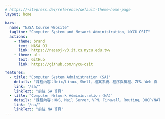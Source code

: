 ```yaml
---
# https://vitepress.dev/reference/default-theme-home-page
layout: home

hero:
  name: "NASA Course Website"
  tagline: "Computer System and Network Administration, NYCU CSIT"
  actions:
    - theme: brand
      text: NASA OJ
      link: https://nasaoj-v3.it.cs.nycu.edu.tw/
    - theme: alt
      text: GitHub
      link: https://github.com/nycu-csit

features:
  - title: "Computer System Administration (SA)"
    details: "課程內容：Unix/Linux、Shell、檔案系統、程序與排程、ZFS、Web 與 FAMP、Driver/Kernel、PKI 等"
    link: "/sa/"
    linkText: "前往 SA 首頁"
  - title: "Computer Network Administration (NA)"
    details: "課程內容：DNS、Mail Server、VPN、Firewall、Routing、DHCP/NAT、LDAP、SNMP 等"
    link: "/na/"
    linkText: "前往 NA 首頁"
---
```

